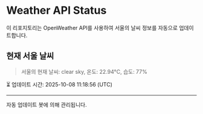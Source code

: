 
# Weather API Status

이 리포지토리는 OpenWeather API를 사용하여 서울의 날씨 정보를 자동으로 업데이트합니다.

## 현재 서울 날씨
> 서울의 현재 날씨: clear sky, 온도: 22.94°C, 습도: 77%

⏳ 업데이트 시간: 2025-10-08 11:18:56 (UTC)

---
자동 업데이트 봇에 의해 관리됩니다.
